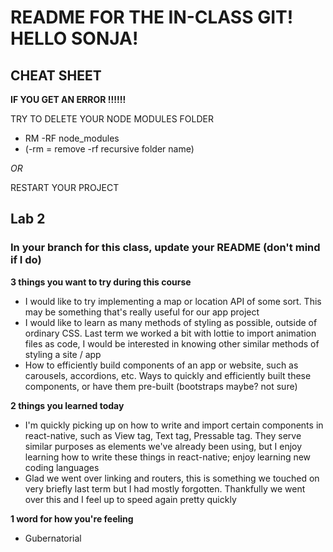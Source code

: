 # README FOR THE IN-CLASS GIT! HELLO SONJA!

 ## CHEAT SHEET

**IF YOU GET AN ERROR !!!!!!**

TRY TO DELETE YOUR NODE MODULES FOLDER
- RM -RF node_modules
- (-rm = remove -rf recursive folder name)

*OR*

RESTART YOUR PROJECT

## Lab 2

### In your branch for this class, update your README (don't mind if I do)

**3 things you want to try during this course**
- I would like to try implementing a map or location API of some sort. This may be something that's really useful for our app project
- I would like to learn as many methods of styling as possible, outside of ordinary CSS. Last term we worked a bit with lottie to import animation files as code, I would be interested in knowing other similar methods of styling a site / app
- How to efficiently build components of an app or website, such as carousels, accordions, etc. Ways to quickly and efficiently built these components, or have them pre-built (bootstraps maybe? not sure)

**2 things you learned today**
- I'm quickly picking up on how to write and import certain components in react-native, such as View tag, Text tag, Pressable tag. They serve similar purposes as elements we've already been using, but I enjoy learning how to write these things in react-native; enjoy learning new coding languages
- Glad we went over linking and routers, this is something we touched on very briefly last term but I had mostly forgotten. Thankfully we went over this and I feel up to speed again pretty quickly

**1 word for how you're feeling**
- Gubernatorial 
